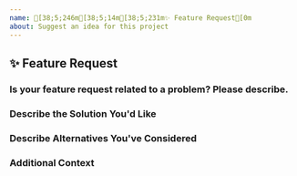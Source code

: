 ```yaml
---
name: [38;5;246m[38;5;14m[38;5;231m✨ Feature Request[0m
about: Suggest an idea for this project
---
```


## ✨ Feature Request

### Is your feature request related to a problem? Please describe.
<!-- A clear and concise description of what the problem is. Ex. I'm always frustrated when [...] -->

### Describe the Solution You'd Like
<!-- A clear and concise description of what you want to happen. -->

### Describe Alternatives You've Considered
<!-- A clear and concise description of any alternative solutions or features you've considered. -->

### Additional Context
<!-- Add any other context or screenshots about the feature request here. -->

